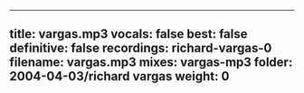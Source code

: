 
---
title: vargas.mp3
vocals: false
best: false
definitive: false
recordings: richard-vargas-0
filename: vargas.mp3
mixes: vargas-mp3
folder: 2004-04-03/richard vargas
weight: 0
---
